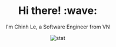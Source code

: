 <h1 align='center'> Hi there! :wave:</h1>

<p align='center'>
I'm Chinh Le, a Software Engineer from VN
</p>
<p align='center'>
  <img src="https://github-readme-stats.vercel.app/api?username=ldchinhcr&show_icons=true&theme=onedark" alt="stat" />
</p>

<!--
**chinhld12/chinhld12** is a ✨ _special_ ✨ repository because its `README.md` (this file) appears on your GitHub profile.

Here are some ideas to get you started:

- 🔭 I’m currently working on ...
- 🌱 I’m currently learning ...
- 👯 I’m looking to collaborate on ...
- 🤔 I’m looking for help with ...
- 💬 Ask me about ...
- 📫 How to reach me: ...
- 😄 Pronouns: ...
- ⚡ Fun fact: ...
-->
